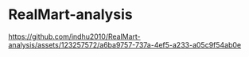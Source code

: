 # RealMart-analysis




https://github.com/indhu2010/RealMart-analysis/assets/123257572/a6ba9757-737a-4ef5-a233-a05c9f54ab0e




